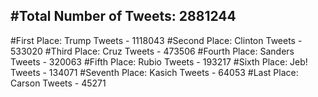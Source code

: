 #Total Number of Tweets: 2881244 
---
#First Place: Trump Tweets - 1118043
#Second Place: Clinton Tweets - 533020
#Third Place: Cruz Tweets - 473506
#Fourth Place: Sanders Tweets - 320063
#Fifth Place: Rubio Tweets - 193217
#Sixth Place: Jeb! Tweets - 134071
#Seventh Place: Kasich Tweets - 64053
#Last Place: Carson Tweets - 45271
